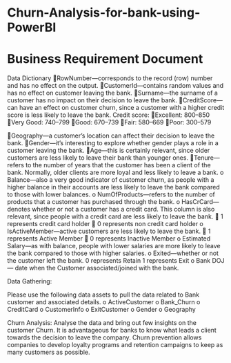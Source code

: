 # Churn-Analysis-for-bank-using-PowerBI
# Business Requirement Document

Data Dictionary
RowNumber—corresponds to the record (row) number and has no effect on the output.
CustomerId—contains random values and has no effect on customer leaving the bank.
Surname—the surname of a customer has no impact on their decision to leave the bank.
CreditScore—can have an effect on customer churn, since a customer with a higher credit score is less likely to leave the bank.
Credit score:
Excellent: 800–850
Very Good: 740–799
Good: 670–739
Fair: 580–669
Poor: 300–579

Geography—a customer’s location can affect their decision to leave the bank.
Gender—it’s interesting to explore whether gender plays a role in a customer leaving the bank.
Age—this is certainly relevant, since older customers are less likely to leave their bank than younger ones.
Tenure—refers to the number of years that the customer has been a client of the bank. Normally, older clients are more loyal and less likely to leave a bank.
o Balance—also a very good indicator of customer churn, as people with a higher balance in their accounts are less likely to leave the bank compared to those with lower balances.
o NumOfProducts—refers to the number of products that a customer has purchased through the bank. 
o HasCrCard—denotes whether or not a customer has a credit card. This column is also relevant, since people with a credit card are less likely to leave the bank.
 1 represents credit card holder
 0 represents non credit card holder
o IsActiveMember—active customers are less likely to leave the bank.
 1 represents Active Member
 0 represents Inactive Member
o Estimated Salary—as with balance, people with lower salaries are more likely to leave the bank compared to those with higher salaries.
o Exited—whether or not the customer left the bank.
  0 represents Retain 
  1 represents Exit
o Bank DOJ — date when the Customer associated/joined  with the bank.



Data Gathering:

Please use the following data assets to pull the data related to Bank customer and associated details.
o ActiveCustomer 
o Bank_Churn
o CreditCard
o CustomerInfo
o ExitCustomer
o Gender
o Geography

Churn Analysis:
Analyse the data and bring out few insights on the customer Churn.
It is advantageous for banks to know what leads a client towards the decision to leave the company.
Churn prevention allows companies to develop loyalty programs and retention campaigns to keep as many customers as possible.
